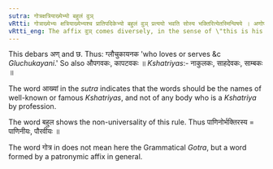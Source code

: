```yaml
---
sutra: गोत्रक्षत्रियाख्येभ्यो बहुलं वुञ्
vRtti: गोत्राख्येभ्यः क्षत्रियाख्येभ्यश्च प्रातिपदिकेभ्यो बहुलं वुञ् प्रत्ययो भवति सोस्य भक्तिरित्येतस्मिन्विषये । अणोपवादः ॥
vRtti_eng: The affix वुञ् comes diversely, in the sense of \"this is his object of veneration,\" after a word denoting _Gotra_ or a _Kshatriya_.
---
```

This debars अण् and छ. Thus: ग्लौचुकायनक 'who loves or serves &c _Gluchukayani_.' So also औपगवकः, कापटवकः ॥ _Kshatriyas_:- नाकुलकः, साहदेवकः, साम्बकः ॥

The word आख्यां in the _sutra_ indicates that the words should be the names of well-known or famous _Kshatriyas_, and not of any body who is a _Kshatriya_ by profession.

The word बहुल shows the non-universality of this rule. Thus पाणिनोर्भक्तिरस्य = पाणिनीयः, पौरवीयः ॥

The word गोत्र in does not mean here the Grammatical _Gotra_, but a word formed by a patronymic affix in general.
